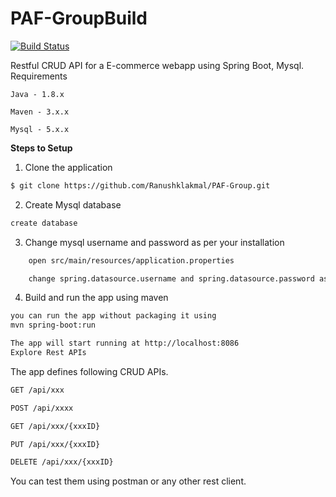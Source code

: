 # PAF-GroupBuild 
[![Build Status](https://travis-ci.org/joemccann/dillinger.svg?branch=master)](https://travis-ci.org/joemccann/dillinger)

Restful CRUD API for a E-commerce webapp using Spring Boot, Mysql.
Requirements

    Java - 1.8.x

    Maven - 3.x.x

    Mysql - 5.x.x

**Steps to Setup**

1. Clone the application
```sh
$ git clone https://github.com/Ranushklakmal/PAF-Group.git
```
2. Create Mysql database
```sh
create database 
```
3. Change mysql username and password as per your installation
```sh
    open src/main/resources/application.properties

    change spring.datasource.username and spring.datasource.password as per your mysql installation
```
4. Build and run the app using maven
```sh
you can run the app without packaging it using 
mvn spring-boot:run

The app will start running at http://localhost:8086
Explore Rest APIs
```
The app defines following CRUD APIs.
```sh
GET /api/xxx

POST /api/xxxx

GET /api/xxx/{xxxID}

PUT /api/xxx/{xxxID}

DELETE /api/xxx/{xxxID}
```
You can test them using postman or any other rest client.
